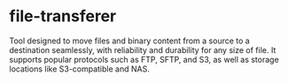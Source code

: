 # file-transferer
Tool designed to move files and binary content from a source to a destination seamlessly, with reliability and durability for any size of file. It supports popular protocols such as FTP, SFTP, and S3, as well as storage locations like S3-compatible and NAS.
